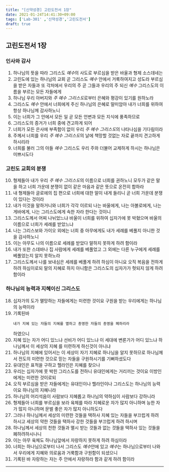 ```yaml
---
title: "[신약성경] 고린도전서 1장"
date: 2021-01-24T14:41:30+09:00
tags: ['Lab-301' ,'신약성경','고린도전서']
draft: true
---
```

## 고린도전서 1장
### 인사와 감사 
1. 하나님의 뜻을 따라 그리스도 *예수*의 사도로 부르심을 받은 바울과 형제 소스데네는
2. 고린도에 있는 하나님의 교회 곧 그리스도 *예수* 안에서 거룩하여지고 성도라 부르심을 받은 자들과 또 각처에서
우리의 주 곧 그들과 우리의 주 되신 *예수* 그리스도의 이름을 부르는 모든 자들에게  
3. 하나님 우리 아버지와 *주 예수 그리스도*로부터 은혜와 평강이 있기를 원하노라
4. 그리스도 *예수* 안에서 너희에게 주신 하나님의 은혜로 말미암아 내가 너희를 위하여 항상 하나님께 감사하노니
5. 이는 너희가 그 안에서 모든 일 곧 모든 언변과 모든 지식에 풍족하므로
6. 그리스도의 증거가 너희 중에 견고하게 되어
7. 너희가 모든 은사에 부족함이 없이 우리 *주 예수 그리스도*의 나타나심을 기다림이라
8. 주께서 너희를 우리 *주 예수 그리스도*의 날에 책망할 것없는 자로 끝까지 견고하게 하시리라
9. 너희를 불러 그의 아들 *예수* 그리스도 우리 주와 더불어 교제하게 하시는 하나님은 미쁘시도다
### 고린도 교회의 분쟁
10. 형제들아 내가 우리 *주 예수 그리스도*의 이름으로 너희를 권하노니 모두가 같은 말을 하고 너희 가운데 분쟁이 없이 같은 마음과 같은 뜻으로 온전히 합하라
11. 내 형제들아 글로에의 집 편으로 너희에 대한 말이 내게 들리니 곧 너희 가운데 분쟁이 있다는 것이라
12. 내가 이것을 말하거니와 너희가 각각 이르되 나는 바울에게, 나는 아볼로에게, 나는 게바에게, 나는 그리스도에게 속한 자라 한다는 것이니
13. 그리스도께서 어찌 나뉘었느냐 바울이 너희를 위하여 십자가에 못 박혔으며 바울의 이름으로 너희가 세례를 받았느냐
14. 나는 그리스보와 가이오 외에는 너희 중 아무에게도 내가 세례를 베풀지 아니한 것을 감사하노니
15. 이는 아무도 나의 이름으로 세례를 받았다 말하지 못하게 하려 함이라
16. 내가 또한 스데바나 집 사람에게 세례를 베풀었고 그 외에는 다른 누구에게 세례를 베풀었는지 알지 못하노라
17. 그리스도께서 나를 보내심은 세례를 베풀게 하려 하심이 아니요 오직 복음을 전하게 하려 하심이로되 말의 지혜로 하지 아니함은 그리스도의 십자가가 헛되지 않게 하려 함이라
### 하나님의 능력과 지혜이신 그리스도
18. 십자가의 도가 멸망하는 자들에게는 미련한 것이요 구원을 받는 우리에게는 하나님의 능력이라
19. 기록된바
    ```
    내가 지혜 있는 자들의 지혜를 멸하고 총명한 자들의 총명을 폐하리라
    ```
    하였으니
20. 지혜 있는 자가 어디 있느냐 선비가 어디 있느냐 이 세대에 변론가가 어디 있느냐 하나님께서 이 세상의 지혜
를 미련하게 하신것이 아니냐  
21. 하나님의 지혜에 있어서는 이 세상이 자기 지혜로 하나님을 알지 못하므로 하나님께서 전도의 미련한 것으로 믿는 자들을 구원하시기를 기뻐하셨도다  
22. 유대인은 표적을 구하고 헬라인은 지혜를 찾으나
23. 우리는 십자가에 못 박힌 그리스도를 전하니 유대인에게는 거리끼는 것이요 이방인에게는 미련한 것이로되
24. 오직 부르심을 받은 자들에게는 유대인이나 헬라인이나 그리스도는 하나님의 능력이요 하나님의 지혜니라
25. 하나님의 어리석음이 사람보다 지혜롭고 하나님의 약하심이 사람보다 강하니라
26. 형제들아 너희를 부르심을 보라 육체를 따라 지혜로운 자가 많지 아니하며 능한 자가 많지 아니하며 문벌 좋은 자가 많지 아니하도다
27. 그러나 하나님께서 세상의 미련한 것들을 택하사 지혜 있는 자들을 부끄럽게 하려 하시고 세상의 약한 것들을 택하사
강한 것들을 부끄럽게 하려 하시며
28. 하나님께서 세상의 천한 것들과 멸시 받는 것들과 없는 것들을 택하사 있는 것들을 폐하려하시나니
29. 이는 아무 육체도 하나님앞에서 자랑하지 못하게 하려 하심이라
30. 너희는 하나님으로부터 나서 그리스도 *예수*안에 있고 *예수*는 하나님으로부터 나와서 우리에게 지혜와 의로움과 거룩함과 구원함이 되셨으니
31. 기록된 바 자랑하는 자는 주 안에서 자랑하라 함과 같게 하려 함이라
***
    